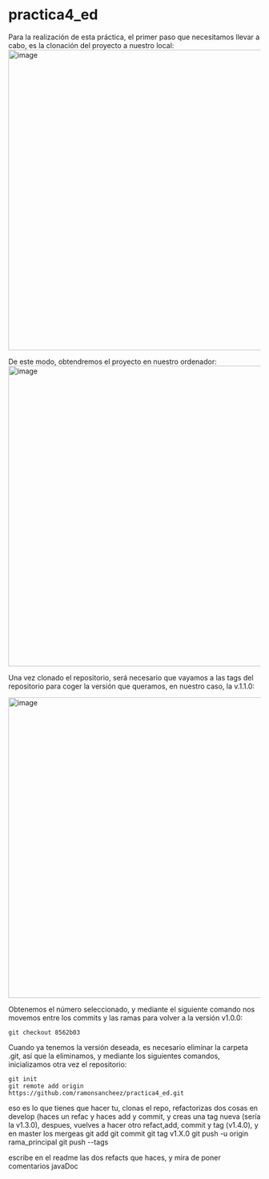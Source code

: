 # practica4_ed

Para la realización de esta práctica, el primer paso que necesitamos llevar a cabo, es la clonación del proyecto a nuestro local:
<img width="600" alt="image" src="https://user-images.githubusercontent.com/91556453/159168300-f420e27a-e386-4311-a2b0-bfa4c5fbc8ef.png">

De este modo, obtendremos el proyecto en nuestro ordenador:
<img width="600" alt="image" src="https://user-images.githubusercontent.com/91556453/159168425-a6d64ce3-39a1-49c5-8ef3-712dd4f76bde.png">

Una vez clonado el repositorio, será necesario que vayamos a las tags del repositorio para coger la versión que queramos, en nuestro caso, la v.1.1.0:

<img width="600" alt="image" src="https://user-images.githubusercontent.com/91556453/159168682-d622bf09-d7e8-4d89-b37f-e2cedd90d793.png">

Obtenemos el número seleccionado, y mediante el siguiente comando nos movemos entre los commits y las ramas para volver a la versión v1.0.0:
```
git checkout 8562b03
```

Cuando ya tenemos la versión deseada, es necesario eliminar la carpeta .git, así que la eliminamos, y mediante los siguientes comandos, inicializamos otra vez el repositorio:
```
git init
git remote add origin https://github.com/ramonsancheez/practica4_ed.git
```

eso es lo que tienes que hacer tu, clonas el repo, refactorizas dos cosas en develop (haces un refac y haces add y commit, y creas una tag nueva (sería la v1.3.0), despues, vuelves a hacer otro refact,add, commit y tag (v1.4.0), y en master los mergeas
git add
git commit
git tag v1.X.0
git push -u origin rama_principal
git push --tags 

escribe en el readme las dos refacts que haces, y mira de poner comentarios javaDoc
